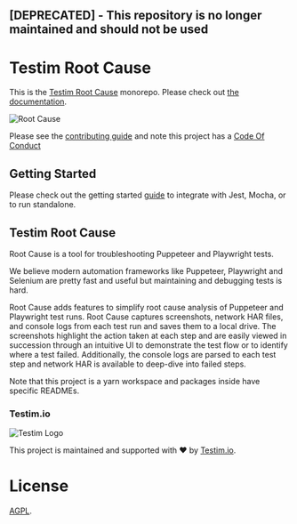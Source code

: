## [DEPRECATED] - This repository is no longer maintained and should not be used

# Testim Root Cause

This is the [Testim Root Cause](https://www.testim.io/root-cause/) monorepo. Please check out [the documentation](https://help.testim.io/docs/root-cause).


![Root Cause](https://user-images.githubusercontent.com/1315533/91361835-d129a480-e801-11ea-96c7-a22b8ee98046.gif)

Please see the [contributing guide](CONTRIBUTING.md) and note this project has a [Code Of Conduct](CODE_OF_CONDUCT.md)

## Getting Started

Please check out the getting started [guide](https://help.testim.io/docs/getting-started-with-root-cause) to integrate with Jest, Mocha, or to run standalone.


## Testim Root Cause

Root Cause is a tool for troubleshooting Puppeteer and Playwright tests.

We believe modern automation frameworks like Puppeteer, Playwright and Selenium are pretty fast and useful but maintaining and debugging tests is hard.

Root Cause adds features to simplify root cause analysis of Puppeteer and Playwright test runs. Root Cause captures screenshots, network HAR files, and console logs from each test run and saves them to a local drive. The screenshots highlight the action taken at each step and are easily viewed in succession through an intuitive UI to demonstrate the test flow or to identify where a test failed. Additionally, the console logs are parsed to each test step and network HAR is available to deep-dive into failed steps.

Note that this project is a yarn workspace and packages inside have specific READMEs.

### Testim.io

![Testim Logo](https://www.testim.io/wp-content/uploads/2019/11/testim-logo.svg)

This project is maintained and supported with ❤️ by [Testim.io](https://testim.io).

# License

[AGPL](LICENSE).
